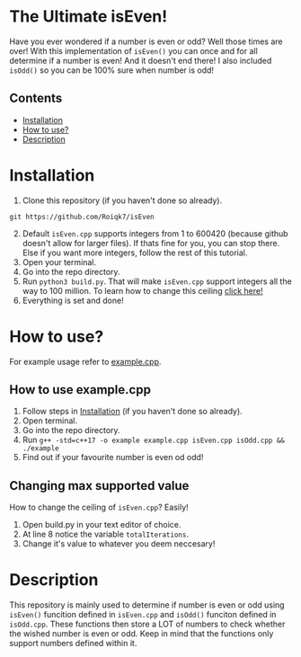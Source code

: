# The Ultimate isEven!

Have you ever wondered if a number is even or odd? Well those times are over! With this implementation of `isEven()` you can once and for all determine if a number is even! And it doesn't end there! I also included `isOdd()` so you can be 100% sure when number is odd!

## Contents
* [Installation](#Installation)
* [How to use?](#HowToUse)
* [Description](#Description)

# Installation <a name="Installation"></a>

1. Clone this repository (if you haven't done so already).
```
git https://github.com/Roiqk7/isEven
```
2. Default `isEven.cpp` supports integers from 1 to 600420 (because github doesn't allow for larger files). If thats fine for you, you can stop there. Else if you want more integers, follow the rest of this tutorial.
3. Open your terminal.
4. Go into the repo directory.
5. Run `python3 build.py`. That will make `isEven.cpp` support integers all the way to 100 million. To learn how to change this ceiling [click here!](#ChangingMaxSupportedValue)
6. Everything is set and done!

# How to use? <a name="HowToUse"></a>

For example usage refer to [example.cpp](src/example.cpp).

## How to use example.cpp

1. Follow steps in [Installation](#Installation) (if you haven't done so already).
2. Open terminal.
3. Go into the repo directory.
4. Run `g++ -std=c++17 -o example example.cpp isEven.cpp isOdd.cpp && ./example`
5. Find out if your favourite number is even od odd!

## Changing max supported value <a name="ChangingMaxSupportedValue"></a>

How to change the ceiling of `isEven.cpp`? Easily!

1. Open build.py in your text editor of choice.
2. At line 8 notice the variable `totalIterations`.
3. Change it's value to whatever you deem neccesary!

# Description <a name="Description"></a>

This repository is mainly used to determine if number is even or odd using `isEven()` funcition defined in `isEven.cpp` and `isOdd()` funciton defined in `isOdd.cpp`. These functions then store a LOT of numbers to check whether the wished number is even or odd. Keep in mind that the functions only support numbers defined within it.
